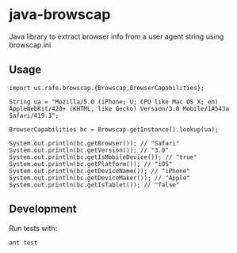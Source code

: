 java-browscap
=============

Java library to extract browser info from a user agent string using browscap.ini

## Usage

```
import us.rafe.browscap.{Browscap,BrowserCapabilities};

String ua = "Mozilla/5.0 (iPhone; U; CPU like Mac OS X; en) AppleWebKit/420+ (KHTML, like Gecko) Version/3.0 Mobile/1A543a Safari/419.3";

BrowserCapabilities bc = Browscap.getInstance().lookup(ua);

System.out.println(bc.getBrowser()); // "Safari"
System.out.println(bc.getVersion()); // "3.0"
System.out.println(bc.getIsMobileDevice()); // "true"
System.out.println(bc.getPlatform()); // "iOS"
System.out.println(bc.getDeviceName()); // "iPhone"
System.out.println(bc.getDeviceMaker()); // "Apple"
System.out.println(bc.getIsTablet()); // "false"
```

## Development

Run tests with:

```
ant test
```
